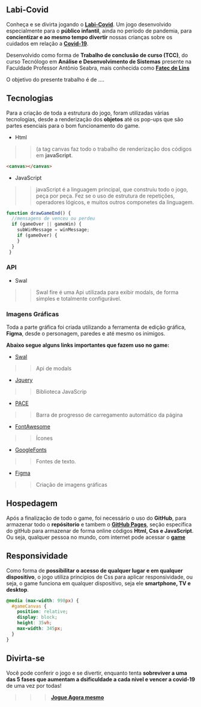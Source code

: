 ## Labi-Covid

Conheça e se divirta jogando o **[Labi-Covid](https://fabio-cicero.github.io/Labi-Covid/)**. Um jogo desenvolvido especialmente para o **público infantil**, ainda no período de pandemia, 
para **concientizar e ao mesmo tempo divertir** nossas crianças sobre os cuidados em relação a **[Covid-19](https://covid.saude.gov.br/)**.

Desenvolvido como forma de **Trabalho de conclusão de curso (TCC)**, do curso Tecnólogo em **Análise e Desenvolvimento de Sistemas** presente na 
Faculdade Professor Antônio Seabra, mais conhecida como **[Fatec de Lins](http://www.fateclins.edu.br/web/)**

O objetivo do presente trabalho é de ....

## Tecnologias 
Para a criação de toda a estrutura do jogo, foram utilizadas várias tecnologias, desde a renderização dos **objetos** até os pop-ups que são partes esenciais 
para o bom funcionamento do game.

- Html 

>> (a tag canvas faz todo o trabalho de renderização dos códigos em **javaScript**.
~~~Html 
<canvas></canvas>
~~~

 
- JavaScript

>> javaScript é a linguagem principal, que construiu todo o jogo, peça por peça.
>> Fez se o uso de estrutura de repetições, operadores lógicos, e muitos outros componetes da linguagem.
~~~JavaScript
function drawGameEnd() {
  //mensagens de venceu ou perdeu
  if (gameOver || gameWin) {
    subWinMessage = winMessage;
    if (gameOver) {
    }
  }
 }  
~~~
### API
- Swal
>> Swal fire é uma Api utilizada para exibir modals, de forma simples e totalmente configurável.

### Imagens Gráficas
Toda a parte gráfica foi criada utilizando a ferramenta de edição gráfica, **Figma**, desde o personagem, paredes e até mesmo os inimigos. 

**Abaixo segue alguns links importantes que fazem uso no game:**
- [Swal](https://sweetalert2.github.io/)
>> Api de modals
- [Jquery](https://cdnjs.cloudflare.com/ajax/libs/jquery/3.6.0/jquery.min.js)
>> Biblioteca JavaScrip
- [PACE](https://codebyzach.github.io/pace/)
>> Barra de progresso de carregamento automático da página
- [FontAwesome](https://use.fontawesome.com/releases/v5.8.2/css/all.css)
>> Ícones
- [GoogleFonts](https://fonts.google.com/)
>> Fontes de texto.
- [Figma](https://fonts.google.com/)
>> Criação de imagens gráficas

## Hospedagem 
Após a finalização de todo o game, foi necessário o uso do **GitHub**, para armazenar todo o **repósitorio** e tambem o **[GitHub Pages]()**, 
seção específica do gitHub para armazenar de forma online códigos **Html, Css e JavaScript**.
Ou seja, qualquer pessoa no mundo, com internet pode acessar o **[game]()**

## Responsividade
Como forma de **possibilitar o acesso de qualquer lugar e em qualquer dispositivo**, o jogo utiliza principios de Css para aplicar responsividade, ou seja,
o game funciona em qualquer dispositivo, seja ele **smartphone, TV e desktop**.
~~~~Css
@media (max-width: 998px) {
  #gameCanvas {
    position: relative;
    display: block;
    height: 35vh;
    max-width: 345px;
  }
}  
~~~~
## Divirta-se
Você pode conferir o jogo e se divertir, enquanto tenta **sobreviver a uma das 5 fases que aumentam a dsificuldade a cada nivel e vencer a covid-19** de uma vez por todas!    
>>> **[Jogue Agora mesmo](https://fabio-cicero.github.io/Labi-Covid/)**
